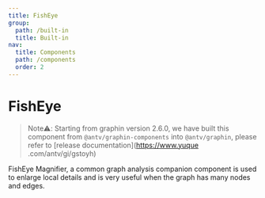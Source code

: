 ```yaml
---
title: FishEye
group:
  path: /built-in
  title: Built-in
nav:
  title: Components
  path: /components
  order: 2
---
```


# FishEye

> Note⚠️: Starting from graphin version 2.6.0, we have built this component from `@antv/graphin-components` into `@antv/graphin`, please refer to [release documentation](https://www.yuque .com/antv/gi/gstoyh)

FishEye Magnifier, a common graph analysis companion component is used to enlarge local details and is very useful when the graph has many nodes and edges.

<code src='./demos/index.tsx'>

<API src='./index.tsx'>
